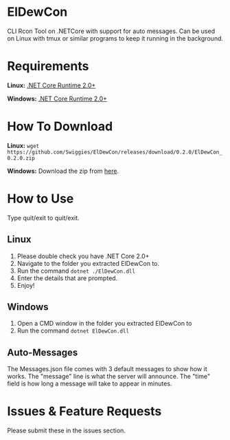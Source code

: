 # ElDewCon
CLI Rcon Tool on .NETCore with support for auto messages.
Can be used on Linux with tmux or similar programs to keep it running in the background.

# Requirements
**Linux:** [.NET Core Runtime 2.0+](https://www.microsoft.com/net/download/linux-package-manager/ubuntu17-10/runtime-2.0.5)

**Windows:** [.NET Core Runtime 2.0+](https://www.microsoft.com/net/download/windows/run)

# How To Download
**Linux:** `wget https://github.com/Swiggies/ElDewCon/releases/download/0.2.0/ElDewCon_0.2.0.zip`

**Windows:** Download the zip from [here](https://github.com/Swiggies/ElDewCon/releases/latest).

# How to Use
Type quit/exit to quit/exit.
## Linux
1. Please double check you have .NET Core 2.0+
2. Navigate to the folder you extracted ElDewCon to.
3. Run the command `dotnet ./ElDewCon.dll`
4. Enter the details that are prompted.
5. Enjoy!

## Windows
1. Open a CMD window in the folder you extracted ElDewCon to
2. Run the command `dotnet ElDewCon.dll`

## Auto-Messages
The Messages.json file comes with 3 default messages to show how it works. 
The "message" line is what the server will announce. The "time" field is how long a message will take to appear in minutes.

# Issues & Feature Requests
Please submit these in the issues section.

